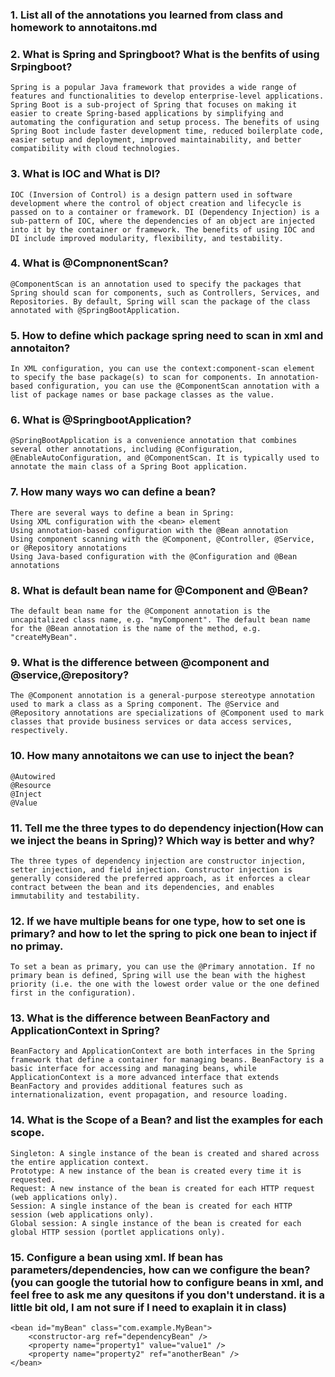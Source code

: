 ### 1.  List all of the annotations you learned from class and homework to annotaitons.md
### 2.  What is Spring and Springboot? What is the benfits of using Srpingboot?
    Spring is a popular Java framework that provides a wide range of features and functionalities to develop enterprise-level applications. Spring Boot is a sub-project of Spring that focuses on making it easier to create Spring-based applications by simplifying and automating the configuration and setup process. The benefits of using Spring Boot include faster development time, reduced boilerplate code, easier setup and deployment, improved maintainability, and better compatibility with cloud technologies.
### 3.  What is IOC and What is DI?
    IOC (Inversion of Control) is a design pattern used in software development where the control of object creation and lifecycle is passed on to a container or framework. DI (Dependency Injection) is a sub-pattern of IOC, where the dependencies of an object are injected into it by the container or framework. The benefits of using IOC and DI include improved modularity, flexibility, and testability.
### 4.  What is  @CompnonentScan?
    @ComponentScan is an annotation used to specify the packages that Spring should scan for components, such as Controllers, Services, and Repositories. By default, Spring will scan the package of the class annotated with @SpringBootApplication.
### 5.  How to define which package spring need to scan in xml and annotaiton?
    In XML configuration, you can use the context:component-scan element to specify the base package(s) to scan for components. In annotation-based configuration, you can use the @ComponentScan annotation with a list of package names or base package classes as the value.

### 6.  What is  @SpringbootApplication?
    @SpringBootApplication is a convenience annotation that combines several other annotations, including @Configuration, @EnableAutoConfiguration, and @ComponentScan. It is typically used to annotate the main class of a Spring Boot application.
### 7. How many ways wo can define a bean?
    There are several ways to define a bean in Spring:
    Using XML configuration with the <bean> element
    Using annotation-based configuration with the @Bean annotation
    Using component scanning with the @Component, @Controller, @Service, or @Repository annotations
    Using Java-based configuration with the @Configuration and @Bean annotations
### 8.  What is default bean name for  @Component and  @Bean?
    The default bean name for the @Component annotation is the uncapitalized class name, e.g. "myComponent". The default bean name for the @Bean annotation is the name of the method, e.g. "createMyBean".
### 9.  What is the difference between  @component and  @service,@repository?
    The @Component annotation is a general-purpose stereotype annotation used to mark a class as a Spring component. The @Service and @Repository annotations are specializations of @Component used to mark classes that provide business services or data access services, respectively.
### 10. How many annotaitons we can use to inject the bean?
    @Autowired
    @Resource
    @Inject
    @Value
### 11. Tell me the three types to do dependency injection(How can we inject the beans in Spring)? Which way is better and why?
    The three types of dependency injection are constructor injection, setter injection, and field injection. Constructor injection is generally considered the preferred approach, as it enforces a clear contract between the bean and its dependencies, and enables immutability and testability.
### 12. If we have multiple beans for one type, how to set one is primary? and how to let the spring to pick one bean to inject if no primay.
    To set a bean as primary, you can use the @Primary annotation. If no primary bean is defined, Spring will use the bean with the highest priority (i.e. the one with the lowest order value or the one defined first in the configuration).
### 13. What is the difference between BeanFactory and ApplicationContext in Spring?
    BeanFactory and ApplicationContext are both interfaces in the Spring framework that define a container for managing beans. BeanFactory is a basic interface for accessing and managing beans, while ApplicationContext is a more advanced interface that extends BeanFactory and provides additional features such as internationalization, event propagation, and resource loading.
### 14. What is the Scope of a Bean?  and list the examples for each scope.
    Singleton: A single instance of the bean is created and shared across the entire application context.
    Prototype: A new instance of the bean is created every time it is requested.
    Request: A new instance of the bean is created for each HTTP request (web applications only).
    Session: A single instance of the bean is created for each HTTP session (web applications only).
    Global session: A single instance of the bean is created for each global HTTP session (portlet applications only).
### 15. Configure a bean using xml. If bean has parameters/dependencies, how can we configure the bean? (you can google the tutorial how to configure beans in xml, and feel free to ask me any quesitons if you don't understand. it is a little bit old, I am not sure if I need to exaplain it in class)
```
<bean id="myBean" class="com.example.MyBean">
    <constructor-arg ref="dependencyBean" />
    <property name="property1" value="value1" />
    <property name="property2" ref="anotherBean" />
</bean>

```